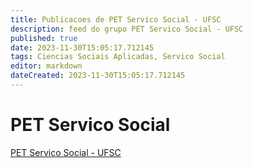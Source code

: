 ```yaml
---
title: Publicacoes de PET Servico Social - UFSC 
description: feed do grupo PET Servico Social - UFSC
published: true
date: 2023-11-30T15:05:17.712145
tags: Ciencias Sociais Aplicadas, Servico Social
editor: markdown
dateCreated: 2023-11-30T15:05:17.712145
---
```


# PET Servico Social
[PET Servico Social - UFSC](/grupo/87PETServicoSocialUFSC)